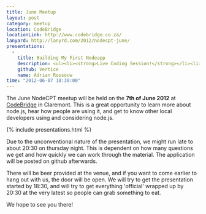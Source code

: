 ```yaml
---
title: June Meetup
layout: post
category: meetup
location: CodeBridge
locationLink: http://www.codebridge.co.za/
lanyard: http://lanyrd.com/2012/nodecpt-june/
presentations:
  -
    title: Building My First Nodeapp
    description: <ul><li><strong>Live Coding Session!</strong></li><li>Walking you through the very beginning of building a node application.</li><li>We'll start only with a text editor, and the best of intentions.</li><li>work our way up to getting something on the page</li><li>finally accepting and acting on input.</li><li>Along the way we'll find things like Express.js, Jade, Middleware and REST.</li><li>This presentation may also contain trace elements of CouchDB.</li></ul>
    github: Vertice
    name: Adrian Rossouw
time: "2012-06-07 18:30:00"
---
```

The June NodeCPT meetup will be held on the __7th of June 2012__ at [CodeBridge](http://www.codebridge.co.za/) in Claremont. This is a great opportunity to learn more about node.js, hear how people are using it, and get to know other local developers using and considering node.js.

{% include presentations.html %}

Due to the unconventional nature of the presentation, we might run late to about 20:30 on thursday night. This is dependent on how many questions we get and how quickly we can work through the material. The application will be posted on github afterwards.

There will be beer provided at the venue, and if you want to come earlier to hang out with us, the door will be open. We will try to get the presentation started by 18:30, and will try to get everything 'official' wrapped up by 20:30 at the very latest so people can grab something to eat.

We hope to see you there!
